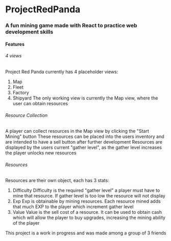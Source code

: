 # ProjectRedPanda
### A fun mining game made with React to practice web development skills
#### Features
###### 4 views
Project Red Panda currently has 4 placeholder views:
1. Map
2. Fleet
3. Factory
4. Shipyard
The only working view is currently the Map view, where the user can obtain resources

###### Resource Collection
A player can collect resources in the Map view by clicking the "Start Mining" button
These resources can be placed into the users inventory and are intended to have a sell button after further development
Resources are displayed by the users current "gather level", as the gather level increases the player unlocks new resources


###### Resources
Resources are their own object, each has 3 stats:
1. Difficulty
Difficulty is the required "gather level" a player must have to mine that resource. If gather level is too low the resource will not display
2. Exp
Exp is obtainable by mining resources. Each resource mined adds that much EXP to the player which increment gather level
3. Value
Value is the sell cost of a resource. It can be used to obtain cash which will allow the player to buy upgrades, increasing the mining ability of the player



This project is a work in progress and was made among a group of 3 friends
